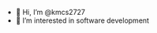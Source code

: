 - 👋 Hi, I’m @kmcs2727
- 👀 I’m interested in software development

<!---
kmcs2727/kmcs2727 is a ✨ special ✨ repository because its `README.md` (this file) appears on your GitHub profile.
You can click the Preview link to take a look at your changes.
--->
